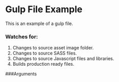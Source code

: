 # Gulp File Example

This is an example of a gulp file.

### Watches for:
1) Changes to source asset image folder.
2) Changes to source SASS files.
3) Changes to source Javascript files and libraries.
4) Builds production ready files.

###Arguments
``` gulp --production~
```